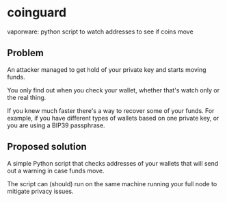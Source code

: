 # coinguard

vaporware: python script to watch addresses to see if coins move


## Problem

An attacker managed to get hold of your private key and starts moving funds.

You only find out when you check your wallet, whether that's watch only or the real thing.

If you knew much faster there's a way to recover some of your funds. For example, if you have different types of wallets based on one private key, or you are using a BIP39 passphrase.


## Proposed solution

A simple Python script that checks addresses of your wallets that will send out a warning in case funds move.

The script can (should) run on the same machine running your full node to mitigate privacy issues.



